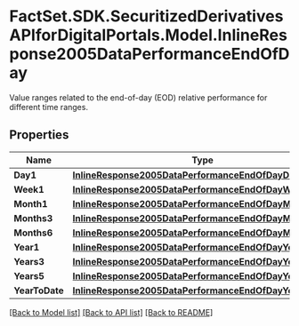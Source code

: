 # FactSet.SDK.SecuritizedDerivativesAPIforDigitalPortals.Model.InlineResponse2005DataPerformanceEndOfDay
Value ranges related to the end-of-day (EOD) relative performance for different time ranges.

## Properties

Name | Type | Description | Notes
------------ | ------------- | ------------- | -------------
**Day1** | [**InlineResponse2005DataPerformanceEndOfDayDay1**](InlineResponse2005DataPerformanceEndOfDayDay1.md) |  | [optional] 
**Week1** | [**InlineResponse2005DataPerformanceEndOfDayWeek1**](InlineResponse2005DataPerformanceEndOfDayWeek1.md) |  | [optional] 
**Month1** | [**InlineResponse2005DataPerformanceEndOfDayMonth1**](InlineResponse2005DataPerformanceEndOfDayMonth1.md) |  | [optional] 
**Months3** | [**InlineResponse2005DataPerformanceEndOfDayMonths3**](InlineResponse2005DataPerformanceEndOfDayMonths3.md) |  | [optional] 
**Months6** | [**InlineResponse2005DataPerformanceEndOfDayMonths6**](InlineResponse2005DataPerformanceEndOfDayMonths6.md) |  | [optional] 
**Year1** | [**InlineResponse2005DataPerformanceEndOfDayYear1**](InlineResponse2005DataPerformanceEndOfDayYear1.md) |  | [optional] 
**Years3** | [**InlineResponse2005DataPerformanceEndOfDayYears3**](InlineResponse2005DataPerformanceEndOfDayYears3.md) |  | [optional] 
**Years5** | [**InlineResponse2005DataPerformanceEndOfDayYears5**](InlineResponse2005DataPerformanceEndOfDayYears5.md) |  | [optional] 
**YearToDate** | [**InlineResponse2005DataPerformanceEndOfDayYearToDate**](InlineResponse2005DataPerformanceEndOfDayYearToDate.md) |  | [optional] 

[[Back to Model list]](../README.md#documentation-for-models) [[Back to API list]](../README.md#documentation-for-api-endpoints) [[Back to README]](../README.md)

